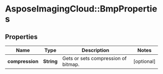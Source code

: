 # AsposeImagingCloud::BmpProperties

## Properties
Name | Type | Description | Notes
------------ | ------------- | ------------- | -------------
**compression** | **String** | Gets or sets compression of bitmap. | [optional] 


